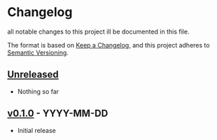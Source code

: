 # Changelog

all notable changes to this project ill be documented in this file.

The format is based on [Keep a Changelog](https://keepachangelog.com/en/1.0.0/),
and this project adheres to [Semantic Versioning](https://semver.org/spec/v2.0.0.html).

## [Unreleased]
- Nothing so far

## [v0.1.0] - YYYY-MM-DD
- Initial release

[Unreleased]: https://github.com/fraugster/parquet-go/compare/v0.1.0...HEAD
[v0.1.0]: https://github.com/fraugster/parquet-go/releases/tag/v0.1.0
